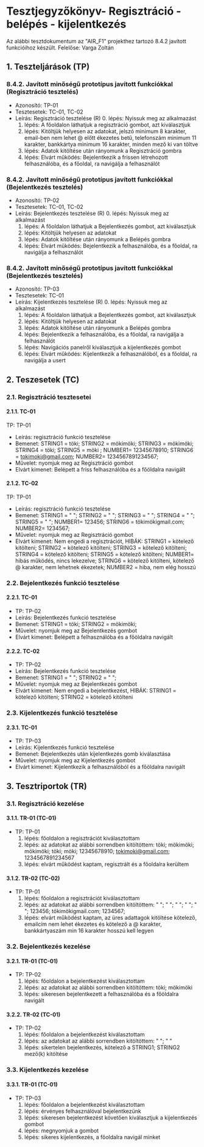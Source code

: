 # Tesztjegyzőkönyv- Regisztráció - belépés - kijelentkezés

Az alábbi tesztdokumentum az "AIR_F1" projekthez tartozó 8.4.2 javított funkcióihoz készült. Felelőse: Varga Zoltán


## 1. Teszteljárások (TP)

### 8.4.2. Javított minőségű prototípus javított funkciókkal (Regisztráció tesztelés) 
- Azonosító: TP-01
- Tesztesetek: TC-01, TC-02
- Leírás: Regisztráció tesztelése (R)
    0. lépés: Nyissuk meg az alkalmazást
    1. lépés: A főoldalon láthatjuk a regisztráció gombot, azt kiválasztjuk
    2. lépés: Kitöltjük helyesen az adatokat, jelszó minimum 8 karakter, email-ben nem lehet @ előtt ékezetes betű, telefonszám minimum 11
 	      karakter, bankkártya minimum 16 karakter, minden mező ki van töltve
    3. lépés: Adatok kitöltése után rányomunk a Regisztráció gombra
    4. lépés: Elvárt működés: Bejelentkezik a frissen létrehozott felhasználóba, és a főoldal, ra navigálja a felhasználót

### 8.4.2. Javított minőségű prototípus javított funkciókkal (Bejelentkezés tesztelés) 
- Azonosító: TP-02
- Tesztesetek: TC-01, TC-02
- Leírás: Bejelentkezés tesztelése (R)
    0. lépés: Nyissuk meg az alkalmazást
    1. lépés: A főoldalon láthatjuk a Bejelentkezés gombot, azt kiválasztjuk
    2. lépés: Kitöltjük helyesen az adatokat
    3. lépés: Adatok kitöltése után rányomunk a Belépés gombra
    4. lépés: Elvárt működés: Bejelentkezik a felhasználóba, és a főoldal, ra navigálja a felhasználót

### 8.4.2. Javított minőségű prototípus javított funkciókkal (Bejelentkezés tesztelés) 
- Azonosító: TP-03
- Tesztesetek: TC-01
- Leírás: Kijelentkezés tesztelése (R)
    0. lépés: Nyissuk meg az alkalmazást
    1. lépés: A főoldalon láthatjuk a Bejelentkezés gombot, azt kiválasztjuk
    2. lépés: Kitöltjük helyesen az adatokat
    3. lépés: Adatok kitöltése után rányomunk a Belépés gombra
    4. lépés: Bejelentkezik a felhasználóba, és a főoldal, ra navigálja a felhasználót
    5. lépés: Navigációs panelről kiválasztjuk a kijelentkezés gombot
    6. lépés: Elvárt működés: Kijelentkezik a felhasználóból, és a főoldal, ra navigálja a usert

## 2. Teszesetek (TC)

### 2.1. Regisztráció tesztesetei 

#### 2.1.1. TC-01

TP: TP-01
- Leírás: regisztráció funkció tesztelése
- Bemenet: STRING1 = töki; STRING2 = mökimöki; STRING3 = mökimöki; STRING4 = töki; STRING5 = möki ; NUMBER1= 12345678910;
	   STRING6 = tokimoki@gmail.com; NUMBER2= 1234567891234567;
- Művelet: nyomjuk meg az Regisztráció gombot
- Elvárt kimenet: Belépett a friss felhasználóba és a főöldalra navigált


#### 2.1.2. TC-02

TP: TP-01
- Leírás: regisztráció funkció tesztelése
- Bemenet: STRING1 = " "; STRING2 = " "; STRING3 = " "; STRING4 = " "; STRING5 = " "; NUMBER1= 123456;
	   STRING6 = tökimökigmail.com; NUMBER2= 1234567;
- Művelet: nyomjuk meg az Regisztráció gombot
- Elvárt kimenet: Nem engedi a regisztrációt, HIBÁK: STRING1 = kötelező kitölteni; STRING2 = kötelező kitölteni; STRING3 = kötelező kitölteni; 
		  STRING4 = kötelező kitölteni; STRING5 = kötelező kitölteni; NUMBER1= hibás működés, nincs lekezelve; 
		  STRING6 = kötelező kitölteni, kötelező @ karakter, nem lehetnek ékezetek; NUMBER2 = hiba, nem elég hosszú 


### 2.2. Bejelentkezés funkció tesztelése

#### 2.2.1. TC-01
- TP: TP-02
- Leírás: Bejelentkezés funkció tesztelése
- Bemenet: STRING1 = töki; STRING2 = mökimöki;
- Művelet: nyomjuk meg az Bejelentkezés gombot
- Elvárt kimenet: Belépett a felhasználóba és a főöldalra navigált

#### 2.2.2. TC-02
- TP: TP-02
- Leírás: Bejelentkezés funkció tesztelése
- Bemenet: STRING1 = " "; STRING2 = " ";
- Művelet: nyomjuk meg az Bejelentkezés gombot
- Elvárt kimenet: Nem engedi a bejelentkezést, HIBÁK: STRING1 = kötelező kitölteni; STRING2 = kötelező kitölteni

### 2.3. Kijelentkezés funkció tesztelése

#### 2.3.1. TC-01
- TP: TP-03
- Leírás: Kijelentkezés funkció tesztelése
- Bemenet: Bejelentkezés után kijelentkezés gomb kiválasztása
- Művelet: nyomjuk meg az Kijelentkezés gombot
- Elvárt kimenet: Kijelentkezik a felhasználóból és a főöldalra navigált

## 3. Tesztriportok (TR)

### 3.1. Regisztráció kezelése 

#### 3.1.1. TR-01 (TC-01)
- TP: TP-01
    1. lépés: főoldalon a regisztrációt kiválasztottam
    2. lépés: az adatokat az alábbi sorrendben kitöltöttem: töki; mökimöki; mökimöki; töki; möki; 12345678910; tokimoki@gmail.com; 1234567891234567
    3. lépés: elvárt működést kaptam, regisztrált és a főoldalra kerültem
    
#### 3.1.2. TR-02 (TC-02)
- TP: TP-01
    1. lépés: főoldalon a regisztrációt kiválasztottam
    2. lépés: az adatokat az alábbi sorrendben kitöltöttem: " "; " "; " "; " "; " "; 123456; tökimökigmail.com; 1234567;
    3. lépés: elvárt működést kaptam, az üres adattagok kitöltése kötelező, emailcím nem lehet ékezetes és kötelező a @ karakter, bankkártyaszám min 16 	      karakter hosszú kell legyen

### 3.2. Bejelentkezés kezelése

#### 3.2.1. TR-01 (TC-01)
- TP: TP-02
    1. lépés: főoldalon a bejelentkezést kiválasztottam
    2. lépés: az adatokat az alábbi sorrendben kitöltöttem: töki; mökimöki
    3. lépés: sikeresen bejelentkezett a felhasználóba és a főöldalra navigált

#### 3.2.2. TR-02 (TC-01)
- TP: TP-02
    1. lépés: főoldalon a bejelentkezést kiválasztottam
    2. lépés: az adatokat az alábbi sorrendben kitöltöttem: " "; " "
    3. lépés: sikertelen bejelentkezés, kötelező a STRING1; STRING2 mező(k) kitöltése

### 3.3. Kijelentkezés kezelése

#### 3.3.1. TR-01 (TC-01)
- TP: TP-03
    1. lépés: főoldalon a bejelentkezést kiválasztottam
    2. lépés: érvényes felhasználóval bejelentkezünk
    3. lépés: sikeresen bejelentkezést követően kiválasztjuk a kijelentkezés gombot
    3. lépés: megnyomjuk a gombot
    3. lépés: sikeres kijelentkezés, a főoldalra navigál minket
